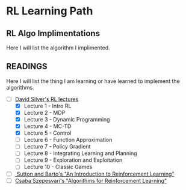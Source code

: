 # RL Learning Path
## RL Algo Implimentations 
Here I will list the algorithm I implimented.

## READINGS 
Here I will list the thing I am learning or have learned to implement the algorithms.

- [ ] [David Silver's RL lectures](https://www.youtube.com/playlist?list=PLqYmG7hTraZDM-OYHWgPebj2MfCFzFObQ)
     - [x] Lecture 1  - Intro RL
     - [x] Lecture 2  - MDP
     - [x] Lecture 3  - Dynamic Programming
     - [x] Lecture 4  - MC-TD
     - [x] Lecture 5  - Control
     - [ ] Lecture 6  - Function Approximation
     - [ ] Lecture 7  - Policy Gradient
     - [ ] Lecture 8  - Integrating Learning and Planning
     - [ ] Lecture 9  - Exploration and Exploitation
     - [ ] Lecture 10 - Classic Games
- [ ] [ Sutton and Barto's "An Introduction to Reinforcement Learning" ](https://mitpress.mit.edu/books/reinforcement-learning)
- [ ] [Csaba Szepesvari's "Algorithms for Reinforcement Learning"](https://sites.ualberta.ca/~szepesva/papers/RLAlgsInMDPs.pdf)
